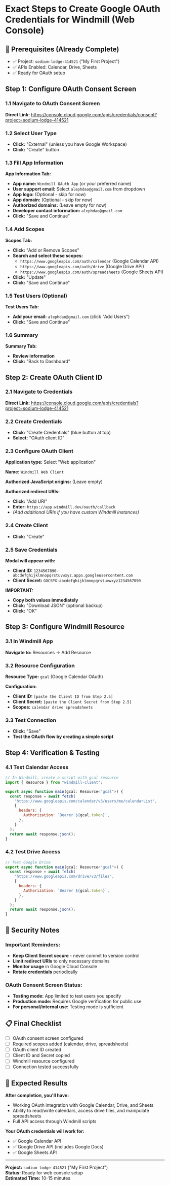 # Exact Steps to Create Google OAuth Credentials for Windmill (Web Console)

## 🎯 Prerequisites (Already Complete)
- ✅ Project: `sodium-lodge-414521` ("My First Project")
- ✅ APIs Enabled: Calendar, Drive, Sheets
- ✅ Ready for OAuth setup

## Step 1: Configure OAuth Consent Screen

### 1.1 Navigate to OAuth Consent Screen
**Direct Link:** https://console.cloud.google.com/apis/credentials/consent?project=sodium-lodge-414521

### 1.2 Select User Type
- **Click:** "External" (unless you have Google Workspace)
- **Click:** "Create" button

### 1.3 Fill App Information
**App Information Tab:**
- **App name:** `Windmill OAuth App` (or your preferred name)
- **User support email:** Select `alephdao@gmail.com` from dropdown
- **App logo:** (Optional - skip for now)
- **App domain:** (Optional - skip for now)
- **Authorized domains:** (Leave empty for now)
- **Developer contact information:** `alephdao@gmail.com`
- **Click:** "Save and Continue"

### 1.4 Add Scopes
**Scopes Tab:**
- **Click:** "Add or Remove Scopes"
- **Search and select these scopes:**
  - `https://www.googleapis.com/auth/calendar` (Google Calendar API)
  - `https://www.googleapis.com/auth/drive` (Google Drive API)  
  - `https://www.googleapis.com/auth/spreadsheets` (Google Sheets API)
- **Click:** "Update"
- **Click:** "Save and Continue"

### 1.5 Test Users (Optional)
**Test Users Tab:**
- **Add your email:** `alephdao@gmail.com` (click "Add Users")
- **Click:** "Save and Continue"

### 1.6 Summary
**Summary Tab:**
- **Review information**
- **Click:** "Back to Dashboard"

## Step 2: Create OAuth Client ID

### 2.1 Navigate to Credentials
**Direct Link:** https://console.cloud.google.com/apis/credentials?project=sodium-lodge-414521

### 2.2 Create Credentials
- **Click:** "Create Credentials" (blue button at top)
- **Select:** "OAuth client ID"

### 2.3 Configure OAuth Client
**Application type:** Select "Web application"

**Name:** `Windmill Web Client`

**Authorized JavaScript origins:** (Leave empty)

**Authorized redirect URIs:**
- **Click:** "Add URI"
- **Enter:** `https://app.windmill.dev/oauth/callback`
- *(Add additional URIs if you have custom Windmill instances)*

### 2.4 Create Client
- **Click:** "Create"

### 2.5 Save Credentials
**Modal will appear with:**
- **Client ID:** `1234567890-abcdefghijklmnopqrstuvwxyz.apps.googleusercontent.com`
- **Client Secret:** `GOCSPX-abcdefghijklmnopqrstuvwxyz1234567890`

**IMPORTANT:** 
- **Copy both values immediately**
- **Click:** "Download JSON" (optional backup)
- **Click:** "OK"

## Step 3: Configure Windmill Resource

### 3.1 In Windmill App
**Navigate to:** Resources → Add Resource

### 3.2 Resource Configuration
**Resource Type:** `gcal` (Google Calendar OAuth)

**Configuration:**
- **Client ID:** `[paste the Client ID from Step 2.5]`
- **Client Secret:** `[paste the Client Secret from Step 2.5]`
- **Scopes:** `calendar drive spreadsheets`

### 3.3 Test Connection
- **Click:** "Save"
- **Test the OAuth flow by creating a simple script**

## Step 4: Verification & Testing

### 4.1 Test Calendar Access
```javascript
// In Windmill, create a script with gcal resource
import { Resource } from "windmill-client";

export async function main(gcal: Resource<"gcal">) {
  const response = await fetch(
    "https://www.googleapis.com/calendar/v3/users/me/calendarList",
    {
      headers: {
        Authorization: `Bearer ${gcal.token}`,
      },
    }
  );
  return await response.json();
}
```

### 4.2 Test Drive Access
```javascript
// Test Google Drive
export async function main(gcal: Resource<"gcal">) {
  const response = await fetch(
    "https://www.googleapis.com/drive/v3/files",
    {
      headers: {
        Authorization: `Bearer ${gcal.token}`,
      },
    }
  );
  return await response.json();
}
```

## 🔐 Security Notes

### Important Reminders:
- **Keep Client Secret secure** - never commit to version control
- **Limit redirect URIs** to only necessary domains
- **Monitor usage** in Google Cloud Console
- **Rotate credentials** periodically

### OAuth Consent Screen Status:
- **Testing mode:** App limited to test users you specify
- **Production mode:** Requires Google verification for public use
- **For personal/internal use:** Testing mode is sufficient

## 📋 Final Checklist

- [ ] OAuth consent screen configured
- [ ] Required scopes added (calendar, drive, spreadsheets)
- [ ] OAuth client ID created
- [ ] Client ID and Secret copied
- [ ] Windmill resource configured
- [ ] Connection tested successfully

## 🎯 Expected Results

**After completion, you'll have:**
- Working OAuth integration with Google Calendar, Drive, and Sheets
- Ability to read/write calendars, access drive files, and manipulate spreadsheets
- Full API access through Windmill scripts

**Your OAuth credentials will work for:**
- ✅ Google Calendar API
- ✅ Google Drive API (includes Google Docs)
- ✅ Google Sheets API

---

**Project:** `sodium-lodge-414521` ("My First Project")  
**Status:** Ready for web console setup  
**Estimated Time:** 10-15 minutes
